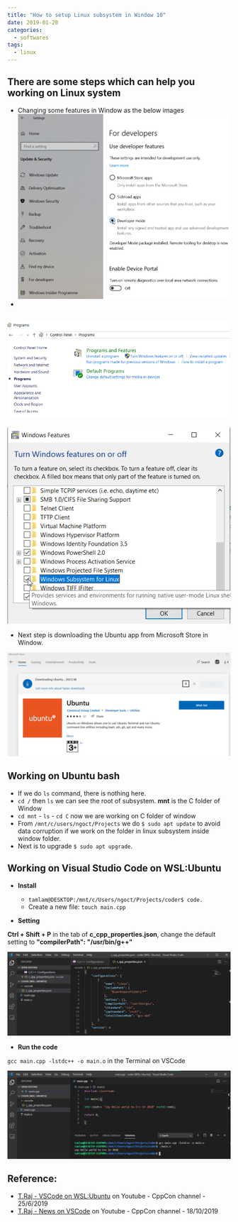 ```yaml
---
title: "How to setup Linux subsystem in Window 10"
date: 2019-01-20
categories:
  - softwares
tags:
  - linux
---
```


## There are some steps which can help you working on Linux system
- Changing some features in Window as the below images
![image](/assets/linux/LinuxSubsystem2.png)
-
![image](/assets/linux/LinuxSubsystem3.png)
- 
![image](/assets/linux/LinuxSubsystem4.png)
- Next step is downloading the Ubuntu app from Microsoft Store in Window. 

![image](/assets/linux/LinuxSubsystem5.png)

## Working on Ubuntu bash
- If we do `ls` command, there is nothing here.
- `cd /` then `ls` we can see the root of subsystem. __mnt__ is the C folder of Window
- `cd mnt` - `ls` - `cd C` now we are working on C folder of window
- From `/mnt/c/users/ngoct/Projects` we do `$ sudo apt update` to avoid data corruption if we work on the folder in linux subsystem inside window folder.
- Next is to upgrade `$ sudo apt upgrade`.

## Working on Visual Studio Code on WSL:Ubuntu
- **Install**

  - `tamlam@DESKTOP:/mnt/c/Users/ngoct/Projects/coder$ code.`
  - Create a new file: `touch main.cpp`

- **Setting**

__Ctrl + Shift + P__ in the tab of __c_cpp_properties.json__, change the default setting to __"compilerPath": "/usr/bin/g++"__

![image](/assets/linux/vscode4.png)

- **Run the code** 

`gcc main.cpp -lstdc++ -o main.o` in the Terminal on VSCode
  
![image](/assets/linux/vscode5.png)

## Reference:
- [T.Raj - VSCode on WSL:Ubuntu](https://www.youtube.com/watch?v=TC10i_U4qCo&feature=youtu.be) on Youtube - CppCon channel - 25/6/2019
- [T.Raj - News on VSCode](https://www.youtube.com/watch?v=TC10i_U4qCo&feature=youtu.be) on Youtube - CppCon channel - 18/10/2019

